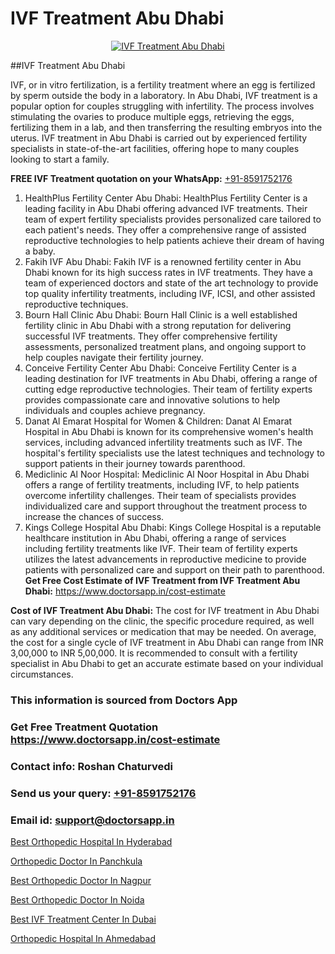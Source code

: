 # IVF Treatment Abu Dhabi

<p align="center">
  <a href="https://doctorsapp.in/treatment/ivf-treatment">
    <img src="https://doctorsapp.co.in/uploads/treatment_image/ICSI.jpg" alt="IVF Treatment Abu Dhabi">
  </a>
</p>
##IVF Treatment Abu Dhabi

IVF, or in vitro fertilization, is a fertility treatment where an egg is fertilized by sperm outside the body in a laboratory. In Abu Dhabi, IVF treatment is a popular option for couples struggling with infertility. The process involves stimulating the ovaries to produce multiple eggs, retrieving the eggs, fertilizing them in a lab, and then transferring the resulting embryos into the uterus. IVF treatment in Abu Dhabi is carried out by experienced fertility specialists in state-of-the-art facilities, offering hope to many couples looking to start a family.

**FREE IVF Treatment quotation on your WhatsApp:**  [+91-8591752176](https://api.whatsapp.com/send?phone=8591752176)

1) HealthPlus Fertility Center Abu Dhabi: HealthPlus Fertility Center is a leading facility in Abu Dhabi offering advanced IVF treatments. Their team of expert fertility specialists provides personalized care tailored to each patient's needs. They offer a comprehensive range of assisted reproductive technologies to help patients achieve their dream of having a baby.
2) Fakih IVF Abu Dhabi: Fakih IVF is a renowned fertility center in Abu Dhabi known for its high success rates in IVF treatments. They have a team of experienced doctors and state of the art technology to provide top quality infertility treatments, including IVF, ICSI, and other assisted reproductive techniques.
3) Bourn Hall Clinic Abu Dhabi: Bourn Hall Clinic is a well established fertility clinic in Abu Dhabi with a strong reputation for delivering successful IVF treatments. They offer comprehensive fertility assessments, personalized treatment plans, and ongoing support to help couples navigate their fertility journey.
4) Conceive Fertility Center Abu Dhabi: Conceive Fertility Center is a leading destination for IVF treatments in Abu Dhabi, offering a range of cutting edge reproductive technologies. Their team of fertility experts provides compassionate care and innovative solutions to help individuals and couples achieve pregnancy.
5) Danat Al Emarat Hospital for Women & Children: Danat Al Emarat Hospital in Abu Dhabi is known for its comprehensive women's health services, including advanced infertility treatments such as IVF. The hospital's fertility specialists use the latest techniques and technology to support patients in their journey towards parenthood.
6) Mediclinic Al Noor Hospital: Mediclinic Al Noor Hospital in Abu Dhabi offers a range of fertility treatments, including IVF, to help patients overcome infertility challenges. Their team of specialists provides individualized care and support throughout the treatment process to increase the chances of success.
7) Kings College Hospital Abu Dhabi: Kings College Hospital is a reputable healthcare institution in Abu Dhabi, offering a range of services including fertility treatments like IVF. Their team of fertility experts utilizes the latest advancements in reproductive medicine to provide patients with personalized care and support on their path to parenthood.
**Get Free Cost Estimate of IVF Treatment from IVF Treatment Abu Dhabi:** https://www.doctorsapp.in/cost-estimate

**Cost of IVF Treatment Abu Dhabi:**
The cost for IVF treatment in Abu Dhabi can vary depending on the clinic, the specific procedure required, as well as any additional services or medication that may be needed. On average, the cost for a single cycle of IVF treatment in Abu Dhabi can range from INR 3,00,000 to INR 5,00,000. It is recommended to consult with a fertility specialist in Abu Dhabi to get an accurate estimate based on your individual circumstances.

### This information is sourced from Doctors App 
### Get Free Treatment Quotation https://www.doctorsapp.in/cost-estimate
### Contact info: Roshan Chaturvedi 
### Send us your query: [+91-8591752176](https://api.whatsapp.com/send?phone=8591752176) 
### Email id: support@doctorsapp.in

[Best Orthopedic Hospital In Hyderabad](https://www.linkedin.com/pulse/best-orthopedic-hospital-hyderabad-doctorsappin-wmkyc?trackingId=DKGRn5j9owbRRcrKSujShA%3D%3D&lipi=urn%3Ali%3Apage%3Ad_flagship3_company_admin%3BcTUR6naWQkWjeA%2BR15noZQ%3D%3D)

[Orthopedic Doctor In Panchkula](https://www.linkedin.com/pulse/orthopedic-doctor-panchkula-doctorsapp-dhaka-njlde?trackingId=p6Z7hilyjxWuByT9sZBJ6g%3D%3D&lipi=urn%3Ali%3Apage%3Ad_flagship3_company_admin%3Bo%2BosOGJBSO63YocmsfjAZA%3D%3D)

[Best Orthopedic Doctor In Nagpur](https://medium.com/@vimalrana22/best-orthopedic-doctor-in-nagpur-828a7e80d2f9)

[Best Orthopedic Doctor In Noida](https://medium.com/@vimalrana22/best-orthopedic-doctor-in-noida-5fe7448c5c3c)

[Best IVF Treatment Center In Dubai](https://doctors-apps.github.io/doctorsapp/best-ivf-treatment-center-in-dubai)

[Orthopedic Hospital In Ahmedabad](https://doctors-apps.github.io/doctorsapp/orthopedic-hospital-in-ahmedabad)

